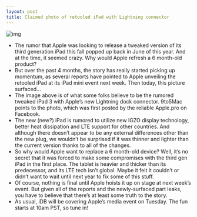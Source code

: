 ```yaml
---
layout: post
title: Claimed photo of retooled iPad with Lightning connector
---
```

![img](http://media.idownloadblog.com/wp-content/uploads/2012/10/tweak-ipad-3.jpg)
* The rumor that Apple was looking to release a tweaked version of its third generation iPad this fall popped up back in June of this year. And at the time, it seemed crazy. Why would Apple refresh a 6 month-old product?
* But over the past 4 months, the story has really started picking up momentum, as several reports have pointed to Apple unveiling the retooled iPad at its iPad mini event next week. Then today, this picture surfaced…
* The image above is of what some folks believe to be the rumored tweaked iPad 3 with Apple’s new Lightning dock connector. 9to5Mac points to the photo, which was first posted by the reliable Apple.pro on Facebook.
* The new (new?) iPad is rumored to utilize new IGZO display technology, better heat dissipation and LTE support for other countries. And although there doesn’t appear to be any external differences other than the new plug, we wouldn’t be surprised if it was thinner and lighter than the current version thanks to all of the changes.
* So why would Apple want to replace a 6 month-old device? Well, it’s no secret that it was forced to make some compromises with the third gen iPad in the first place. The tablet is heavier and thicker than its predecessor, and its LTE tech isn’t global. Maybe it felt it couldn’t or didn’t want to wait until next year to fix some of this stuff.
* Of course, nothing is final until Apple hoists it up on stage at next week’s event. But given all of the reports and the newly-surfaced part leaks, you have to believe that there’s at least some truth to the story.
* As usual, iDB will be covering Apple’s media event on Tuesday. The fun starts at 10am PST, so tune in!

